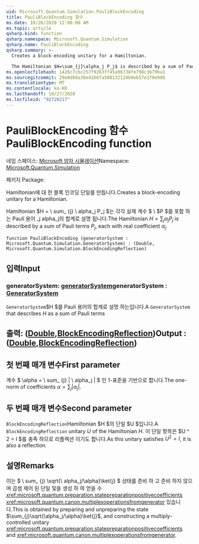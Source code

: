 ```yaml
---
uid: Microsoft.Quantum.Simulation.PauliBlockEncoding
title: PauliBlockEncoding 함수
ms.date: 10/26/2020 12:00:00 AM
ms.topic: article
qsharp.kind: function
qsharp.namespace: Microsoft.Quantum.Simulation
qsharp.name: PauliBlockEncoding
qsharp.summary: >-
  Creates a block-encoding unitary for a Hamiltonian.

  The Hamiltonian $H=\sum_{j}\alpha_j P_j$ is described by a sum of Pauli terms $P_j$, each with real coefficient $\alpha_j$.
ms.openlocfilehash: 1426c7cbc257f9263ff45a96738fe798c3679ba1
ms.sourcegitcommit: 29e0d88a30e4166fa580132124b0eb57e1f0e986
ms.translationtype: MT
ms.contentlocale: ko-KR
ms.lasthandoff: 10/27/2020
ms.locfileid: "92720217"
---
```

# <a name="pauliblockencoding-function"></a><span data-ttu-id="bfe69-102">PauliBlockEncoding 함수</span><span class="sxs-lookup"><span data-stu-id="bfe69-102">PauliBlockEncoding function</span></span>

<span data-ttu-id="bfe69-103">네임 스페이스: [Microsoft 양자 시뮬레이션](xref:Microsoft.Quantum.Simulation)</span><span class="sxs-lookup"><span data-stu-id="bfe69-103">Namespace: [Microsoft.Quantum.Simulation](xref:Microsoft.Quantum.Simulation)</span></span>

<span data-ttu-id="bfe69-104">패키지 [](https://nuget.org/packages/)</span><span class="sxs-lookup"><span data-stu-id="bfe69-104">Package: [](https://nuget.org/packages/)</span></span>


<span data-ttu-id="bfe69-105">Hamiltonian에 대 한 블록 인코딩 단일를 만듭니다.</span><span class="sxs-lookup"><span data-stu-id="bfe69-105">Creates a block-encoding unitary for a Hamiltonian.</span></span>

<span data-ttu-id="bfe69-106">Hamiltonian $H = \ sum_ {j} \ alpha_j P_j $는 각각 실제 계수 $ \ $P $를 포함 하는 Pauli 용어 _j alpha_j의 합계로 설명 됩니다.</span><span class="sxs-lookup"><span data-stu-id="bfe69-106">The Hamiltonian $H=\sum_{j}\alpha_j P_j$ is described by a sum of Pauli terms $P_j$, each with real coefficient $\alpha_j$.</span></span>

```qsharp
function PauliBlockEncoding (generatorSystem : Microsoft.Quantum.Simulation.GeneratorSystem) : (Double, Microsoft.Quantum.Simulation.BlockEncodingReflection)
```


## <a name="input"></a><span data-ttu-id="bfe69-107">입력</span><span class="sxs-lookup"><span data-stu-id="bfe69-107">Input</span></span>

### <a name="generatorsystem--generatorsystem"></a><span data-ttu-id="bfe69-108">generatorSystem: [generatorSystem](xref:Microsoft.Quantum.Simulation.GeneratorSystem)</span><span class="sxs-lookup"><span data-stu-id="bfe69-108">generatorSystem : [GeneratorSystem](xref:Microsoft.Quantum.Simulation.GeneratorSystem)</span></span>

<span data-ttu-id="bfe69-109">`GeneratorSystem`$H $를 Pauli 용어의 합계로 설명 하는입니다.</span><span class="sxs-lookup"><span data-stu-id="bfe69-109">A `GeneratorSystem` that describes $H$ as a sum of Pauli terms</span></span>



## <a name="output--doubleblockencodingreflection"></a><span data-ttu-id="bfe69-110">출력: ([Double](xref:microsoft.quantum.lang-ref.double),[BlockEncodingReflection](xref:Microsoft.Quantum.Simulation.BlockEncodingReflection))</span><span class="sxs-lookup"><span data-stu-id="bfe69-110">Output : ([Double](xref:microsoft.quantum.lang-ref.double),[BlockEncodingReflection](xref:Microsoft.Quantum.Simulation.BlockEncodingReflection))</span></span>

## <a name="first-parameter"></a><span data-ttu-id="bfe69-111">첫 번째 매개 변수</span><span class="sxs-lookup"><span data-stu-id="bfe69-111">First parameter</span></span>

<span data-ttu-id="bfe69-112">계수 $ \alpha = \ sum_ {j} | \ alpha_j | $ 인 1-표준을 기반으로 합니다.</span><span class="sxs-lookup"><span data-stu-id="bfe69-112">The one-norm of coefficients $\alpha=\sum_{j}|\alpha_j|$.</span></span>

## <a name="second-parameter"></a><span data-ttu-id="bfe69-113">두 번째 매개 변수</span><span class="sxs-lookup"><span data-stu-id="bfe69-113">Second parameter</span></span>

<span data-ttu-id="bfe69-114">`BlockEncodingReflection`Hamiltonian $H $의 단일 $U $입니다.</span><span class="sxs-lookup"><span data-stu-id="bfe69-114">A `BlockEncodingReflection` unitary $U$ of the Hamiltonian $H$.</span></span> <span data-ttu-id="bfe69-115">이 단일 항목은 $U ^ 2 = I $를 충족 하므로 리플렉션 이기도 합니다.</span><span class="sxs-lookup"><span data-stu-id="bfe69-115">As this unitary satisfies $U^2 = I$, it is also a reflection.</span></span>

## <a name="remarks"></a><span data-ttu-id="bfe69-116">설명</span><span class="sxs-lookup"><span data-stu-id="bfe69-116">Remarks</span></span>

<span data-ttu-id="bfe69-117">이는 $ \ sum_ {j} \sqrt{\ alpha_j/\alpha}\ket{j} $ 상태를 준비 하 고 준비 하지 않으며 곱셈 제어 된 단일 및을 생성 하 여 얻을 수 <xref:microsoft.quantum.preparation.statepreparationpositivecoefficients> <xref:microsoft.quantum.canon.multiplexoperationsfromgenerator> 있습니다.</span><span class="sxs-lookup"><span data-stu-id="bfe69-117">This is obtained by preparing and unpreparing the state $\sum_{j}\sqrt{\alpha_j/\alpha}\ket{j}$, and constructing a multiply-controlled unitary <xref:microsoft.quantum.preparation.statepreparationpositivecoefficients> and <xref:microsoft.quantum.canon.multiplexoperationsfromgenerator>.</span></span>